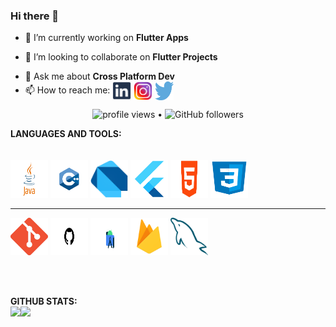 ### Hi there 👋

<!--
**PranavPrakasan07/PranavPrakasan07** is a ✨ _special_ ✨ repository because its `README.md` (this file) appears on your GitHub profile.
Here are some ideas to get you started:
-->

- 🔭 I’m currently working on **Flutter Apps**
<!-- - 🌱 I’m currently learning ****-->
- 👯 I’m looking to collaborate on **Flutter Projects**
<!-- 🤔 I’m looking for help with **ML in App-Dev**-->
- 💬 Ask me about **Cross Platform Dev**
- 📫 How to reach me:  <a href="https://www.linkedin.com/in/somya-khatri-07b86a19b/" target="blank"><img align="center" src="https://github.com/Somya1911/Somya1911/blob/main/Linkedin-removebg-preview%20(1).png" alt="Somya" height="30" width="30" /></a> 
<a href="https://www.instagram.com/somyayayayaa/?hl=en" target="blank"><img align="center" src="https://github.com/Somya1911/Somya1911/blob/main/insta-removebg-preview.png" alt="Somya" height="30" width="30" /></a>
 <a href="https://twitter.com/Somya1911" target="blank"><img align="center" src="https://github.com/Somya1911/Somya1911/blob/main/twitter_-removebg-preview.png" alt="Somya" height="30" width="30" /></a> 
<!--
- 😄 Pronouns: ...
- ⚡ Fun fact: ...
-->

<p align="center">
  <img src="https://gpvc.arturio.dev/Somya1911" alt="profile views"> •  
  <img alt="GitHub followers" src="https://img.shields.io/github/followers/Somya1911?label=Somya1911&style=social">
</p>


**LANGUAGES AND TOOLS:**  
<br/><br/>
<code><img height="60" width="60" src="https://github.com/Somya1911/Somya1911/blob/main/java-removebg-preview.png"></code>
<code><img height="60" width="60" src="https://github.com/Somya1911/Somya1911/blob/main/c%2B%2B_-removebg-preview.png"></code>
<code><img height="60" width="60" src="https://github.com/Somya1911/Somya1911/blob/main/dart_-removebg-preview.png"></code>
<code><img height="60" width="60" src="https://github.com/Somya1911/Somya1911/blob/main/flutter-removebg-preview.png"></code>
<code><img height="60" width="60" src="https://github.com/Somya1911/Somya1911/blob/main/html_-removebg-preview.png"></code>
<code><img height="60" width="60" src="https://github.com/Somya1911/Somya1911/blob/main/css_-removebg-preview.png"></code>

***
<code><img height="60" width="60" src="https://github.com/Somya1911/Somya1911/blob/main/Git-removebg-preview.png"></code>
<code><img height="60" width="60" src="https://github.com/Somya1911/Somya1911/blob/main/GitHub-logo-removebg-preview.png"></code>
<code><img height="60" width="60" src="https://github.com/Somya1911/Somya1911/blob/main/android-studio-removebg-preview.png"></code>
<code><img height="60" width="60" src="https://github.com/Somya1911/Somya1911/blob/main/firebase-removebg-preview.png"></code>
<code><img height="60" width="60" src="https://github.com/Somya1911/Somya1911/blob/main/mysql-removebg-preview.png"></code>


<br/>
<br/>

**GITHUB STATS:**  
<a href="https://github.com/Somya1911/Somya1911"><img height="137px" src="https://github-readme-stats.vercel.app/api?username=Somya1911&hide_title=true&hide_border=true&show_icons=true&include_all_commits=true&count_private=true&line_height=21&text_color=000&icon_color=000&bg_color=0,ea6161,ffc64d,fffc4d,52fa5a&theme=graywhite" /><!-- wi*quL3fcV --><img height="137px" src="https://github-readme-stats.vercel.app/api/top-langs/?username=Somya1911&hide=html&hide_title=true&hide_border=true&layout=compact&langs_count=7&exclude_repo=comp426,Redventures-Movie-Quotes&text_color=000&icon_color=fff&bg_color=0,52fa5a,4dfcff,c64dff&theme=graywhite" /></a>







